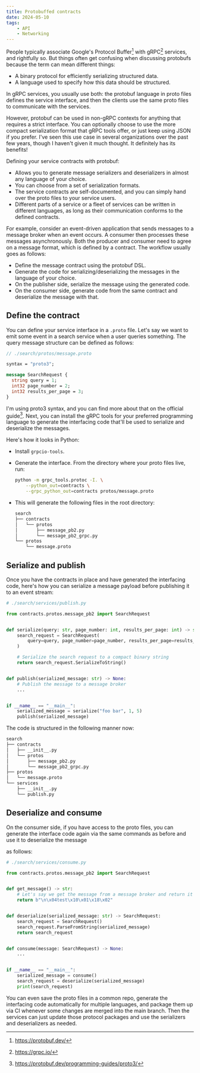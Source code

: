 ```yaml
---
title: Protobuffed contracts
date: 2024-05-10
tags:
    - API
    - Networking
---
```


People typically associate Google's Protocol Buffer[^1] with gRPC[^2] services, and
rightfully so. But things often get confusing when discussing protobufs because the term can
mean different things:

-   A binary protocol for efficiently serializing structured data.
-   A language used to specify how this data should be structured.

In gRPC services, you usually use both: the protobuf language in proto files defines the
service interface, and then the clients use the same proto files to communicate with the
services.

However, protobuf can be used in non-gRPC contexts for anything that requires a strict
interface. You can optionally choose to use the more compact serialization format that gRPC
tools offer, or just keep using JSON if you prefer. I've seen this use case in several
organizations over the past few years, though I haven't given it much thought. It definitely
has its benefits!

Defining your service contracts with protobuf:

-   Allows you to generate message serializers and deserializers in almost any language of
    your choice.
-   You can choose from a set of serialization formats.
-   The service contracts are self-documented, and you can simply hand over the proto files
    to your service users.
-   Different parts of a service or a fleet of services can be written in different
    languages, as long as their communication conforms to the defined contracts.

For example, consider an event-driven application that sends messages to a message broker
when an event occurs. A consumer then processes these messages asynchronously. Both the
producer and consumer need to agree on a message format, which is defined by a contract. The
workflow usually goes as follows:

-   Define the message contract using the protobuf DSL.
-   Generate the code for serializing/deserializing the messages in the language of your
    choice.
-   On the publisher side, serialize the message using the generated code.
-   On the consumer side, generate code from the same contract and deserialize the message
    with that.

## Define the contract

You can define your service interface in a `.proto` file. Let's say we want to emit some
event in a search service when a user queries something. The query message structure can be
defined as follows:

```proto
// ./search/protos/message.proto

syntax = "proto3";

message SearchRequest {
  string query = 1;
  int32 page_number = 2;
  int32 results_per_page = 3;
}
```

I'm using proto3 syntax, and you can find more about that on the official guide[^3]. Next,
you can install the gRPC tools for your preferred programming language to generate the
interfacing code that'll be used to serialize and deserialize the messages.

Here's how it looks in Python:

-   Install `grpcio-tools`.
-   Generate the interface. From the directory where your proto files live, run:

    ```sh
    python -m grpc_tools.protoc -I. \
        --python_out=contracts \
        --grpc_python_out=contracts protos/message.proto
    ```

-   This will generate the following files in the root directory:

    ```txt
    search
    ├── contracts
    │   └── protos
    │       ├── message_pb2.py
    │       └── message_pb2_grpc.py
    └── protos
        └── message.proto
    ```

## Serialize and publish

Once you have the contracts in place and have generated the interfacing code, here's how you
can serialize a message payload before publishing it to an event stream:

```python
# ./search/services/publish.py

from contracts.protos.message_pb2 import SearchRequest


def serialize(query: str, page_number: int, results_per_page: int) -> str:
    search_request = SearchRequest(
        query=query, page_number=page_number, results_per_page=results_per_page
    )

    # Serialize the search request to a compact binary string
    return search_request.SerializeToString()


def publish(serialized_message: str) -> None:
    # Publish the message to a message broker
    ...


if __name__ == "__main__":
    serialized_message = serialize("foo bar", 1, 5)
    publish(serialized_message)
```

The code is structured in the following manner now:

```txt
search
├── contracts
│   ├── __init__.py
│   └── protos
│       ├── message_pb2.py
│       └── message_pb2_grpc.py
├── protos
│   └── message.proto
└── services
    ├── __init__.py
    └── publish.py
```

## Deserialize and consume

On the consumer side, if you have access to the proto files, you can generate the interface
code again via the same commands as before and use it to deserialize the message

as follows:

```python
# ./search/services/consume.py

from contracts.protos.message_pb2 import SearchRequest


def get_message() -> str:
    # Let's say we get the message from a message broker and return it
    return b"\n\x04test\x10\x01\x18\x02"


def deserialize(serialized_message: str) -> SearchRequest:
    search_request = SearchRequest()
    search_request.ParseFromString(serialized_message)
    return search_request


def consume(message: SearchRequest) -> None:
    ...


if __name__ == "__main__":
    serialized_message = consume()
    search_request = deserialize(serialized_message)
    print(search_request)
```

You can even save the proto files in a common repo, generate the interfacing code
automatically for multiple languages, and package them up via CI whenever some changes are
merged into the main branch. Then the services can just update those protocol packages and
use the serializers and deserializers as needed.

[^1]: https://protobuf.dev/
[^2]: https://grpc.io/
[^3]: https://protobuf.dev/programming-guides/proto3/
